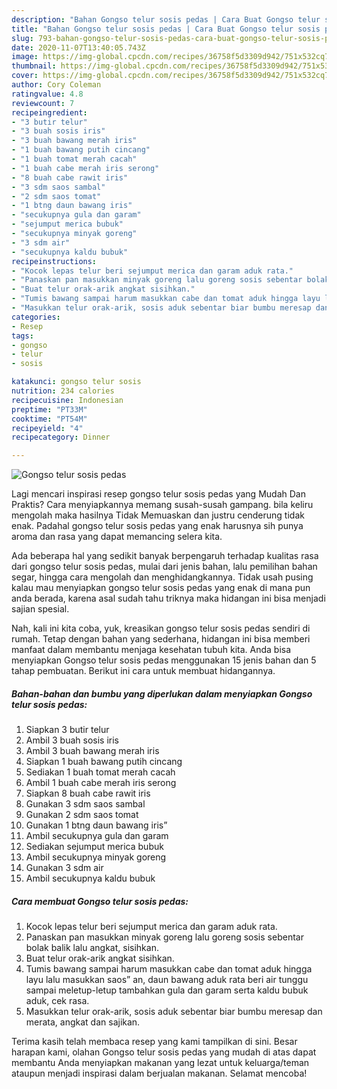 ```yaml
---
description: "Bahan Gongso telur sosis pedas | Cara Buat Gongso telur sosis pedas Yang Enak Banget"
title: "Bahan Gongso telur sosis pedas | Cara Buat Gongso telur sosis pedas Yang Enak Banget"
slug: 793-bahan-gongso-telur-sosis-pedas-cara-buat-gongso-telur-sosis-pedas-yang-enak-banget
date: 2020-11-07T13:40:05.743Z
image: https://img-global.cpcdn.com/recipes/36758f5d3309d942/751x532cq70/gongso-telur-sosis-pedas-foto-resep-utama.jpg
thumbnail: https://img-global.cpcdn.com/recipes/36758f5d3309d942/751x532cq70/gongso-telur-sosis-pedas-foto-resep-utama.jpg
cover: https://img-global.cpcdn.com/recipes/36758f5d3309d942/751x532cq70/gongso-telur-sosis-pedas-foto-resep-utama.jpg
author: Cory Coleman
ratingvalue: 4.8
reviewcount: 7
recipeingredient:
- "3 butir telur"
- "3 buah sosis iris"
- "3 buah bawang merah iris"
- "1 buah bawang putih cincang"
- "1 buah tomat merah cacah"
- "1 buah cabe merah iris serong"
- "8 buah cabe rawit iris"
- "3 sdm saos sambal"
- "2 sdm saos tomat"
- "1 btng daun bawang iris"
- "secukupnya gula dan garam"
- "sejumput merica bubuk"
- "secukupnya minyak goreng"
- "3 sdm air"
- "secukupnya kaldu bubuk"
recipeinstructions:
- "Kocok lepas telur beri sejumput merica dan garam aduk rata."
- "Panaskan pan masukkan minyak goreng lalu goreng sosis sebentar bolak balik lalu angkat, sisihkan."
- "Buat telur orak-arik angkat sisihkan."
- "Tumis bawang sampai harum masukkan cabe dan tomat aduk hingga layu lalu masukkan saos” an, daun bawang aduk rata beri air tunggu sampai meletup-letup tambahkan gula dan garam serta kaldu bubuk aduk, cek rasa."
- "Masukkan telur orak-arik, sosis aduk sebentar biar bumbu meresap dan merata, angkat dan sajikan."
categories:
- Resep
tags:
- gongso
- telur
- sosis

katakunci: gongso telur sosis 
nutrition: 234 calories
recipecuisine: Indonesian
preptime: "PT33M"
cooktime: "PT54M"
recipeyield: "4"
recipecategory: Dinner

---
```



![Gongso telur sosis pedas](https://img-global.cpcdn.com/recipes/36758f5d3309d942/751x532cq70/gongso-telur-sosis-pedas-foto-resep-utama.jpg)

Lagi mencari inspirasi resep gongso telur sosis pedas yang Mudah Dan Praktis? Cara menyiapkannya memang susah-susah gampang. bila keliru mengolah maka hasilnya Tidak Memuaskan dan justru cenderung tidak enak. Padahal gongso telur sosis pedas yang enak harusnya sih punya aroma dan rasa yang dapat memancing selera kita.

Ada beberapa hal yang sedikit banyak berpengaruh terhadap kualitas rasa dari gongso telur sosis pedas, mulai dari jenis bahan, lalu pemilihan bahan segar, hingga cara mengolah dan menghidangkannya. Tidak usah pusing kalau mau menyiapkan gongso telur sosis pedas yang enak di mana pun anda berada, karena asal sudah tahu triknya maka hidangan ini bisa menjadi sajian spesial.




Nah, kali ini kita coba, yuk, kreasikan gongso telur sosis pedas sendiri di rumah. Tetap dengan bahan yang sederhana, hidangan ini bisa memberi manfaat dalam membantu menjaga kesehatan tubuh kita. Anda bisa menyiapkan Gongso telur sosis pedas menggunakan 15 jenis bahan dan 5 tahap pembuatan. Berikut ini cara untuk membuat hidangannya.

<!--inarticleads1-->

##### Bahan-bahan dan bumbu yang diperlukan dalam menyiapkan Gongso telur sosis pedas:

1. Siapkan 3 butir telur
1. Ambil 3 buah sosis iris
1. Ambil 3 buah bawang merah iris
1. Siapkan 1 buah bawang putih cincang
1. Sediakan 1 buah tomat merah cacah
1. Ambil 1 buah cabe merah iris serong
1. Siapkan 8 buah cabe rawit iris
1. Gunakan 3 sdm saos sambal
1. Gunakan 2 sdm saos tomat
1. Gunakan 1 btng daun bawang iris”
1. Ambil secukupnya gula dan garam
1. Sediakan sejumput merica bubuk
1. Ambil secukupnya minyak goreng
1. Gunakan 3 sdm air
1. Ambil secukupnya kaldu bubuk




<!--inarticleads2-->

##### Cara membuat Gongso telur sosis pedas:

1. Kocok lepas telur beri sejumput merica dan garam aduk rata.
1. Panaskan pan masukkan minyak goreng lalu goreng sosis sebentar bolak balik lalu angkat, sisihkan.
1. Buat telur orak-arik angkat sisihkan.
1. Tumis bawang sampai harum masukkan cabe dan tomat aduk hingga layu lalu masukkan saos” an, daun bawang aduk rata beri air tunggu sampai meletup-letup tambahkan gula dan garam serta kaldu bubuk aduk, cek rasa.
1. Masukkan telur orak-arik, sosis aduk sebentar biar bumbu meresap dan merata, angkat dan sajikan.




Terima kasih telah membaca resep yang kami tampilkan di sini. Besar harapan kami, olahan Gongso telur sosis pedas yang mudah di atas dapat membantu Anda menyiapkan makanan yang lezat untuk keluarga/teman ataupun menjadi inspirasi dalam berjualan makanan. Selamat mencoba!

